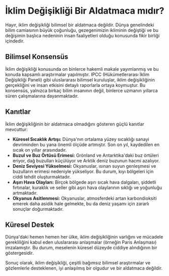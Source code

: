 # İklim Değişikliği Bir Aldatmaca mıdır?

Hayır, iklim değişikliği bilimsel bir aldatmaca değildir. Dünya genelindeki bilim camiasının büyük çoğunluğu, gezegenimizin ikliminin değiştiği ve bu değişimin başlıca nedeninin insan faaliyetleri olduğu konusunda fikir birliği içindedir.

## Bilimsel Konsensüs

İklim değişikliği konusunda on binlerce hakemli makale yayımlanmış ve bu konuda kapsamlı araştırmalar yapılmıştır. IPCC (Hükümetlerarası İklim Değişikliği Paneli) gibi uluslararası bilimsel kuruluşlar, iklim değişikliğinin gerçekliğini ve insan etkisini detaylı raporlarla ortaya koymuştur. Bu konsensüs, yalnızca birkaç bilim insanının değil, binlerce uzmanın yıllarca süren çalışmalarına dayanmaktadır.

## Kanıtlar

İklim değişikliğinin bir aldatmaca olmadığını gösteren güçlü kanıtlar mevcuttur:

*   **Küresel Sıcaklık Artışı:** Dünya'nın ortalama yüzey sıcaklığı sanayi devriminden bu yana önemli ölçüde artmıştır. Son on yıl, kaydedilen en sıcak on yıllar arasındadır.
*   **Buzul ve Buz Örtüsü Erimesi:** Grönland ve Antarktika'daki buz örtüleri eriyor, dağ buzulları küçülüyor ve Arktik deniz buzunun hacmi azalıyor.
*   **Deniz Seviyesi Yükselmesi:** Okyanuslar, ısınan suyun genleşmesi ve buzulların erimesi nedeniyle yükseliyor. Bu durum, kıyı bölgeleri için ciddi tehdit oluşturmaktadır.
*   **Aşırı Hava Olayları:** Birçok bölgede aşırı sıcak hava dalgaları, şiddetli fırtınalar, kuraklık ve seller gibi aşırı hava olaylarının sıklığı ve yoğunluğu artmaktadır.
*   **Okyanus Asitlenmesi:** Okyanuslar, atmosferdeki artan karbondioksiti emerek daha asidik hale gelmekte, bu da deniz yaşamı için zararlı sonuçlar doğurmaktadır.

## Küresel Destek

Dünya'daki hemen hemen her ülke, iklim değişikliğinin varlığını ve mücadele gerekliliğini kabul eden uluslararası anlaşmalar (örneğin Paris Anlaşması) imzalamıştır. Bu durum, meselenin küresel düzeyde ciddiye alındığının bir göstergesidir.

Sonuç olarak, iklim değişikliği, çeşitli bağımsız bilimsel araştırmalar ve gözlemlerle desteklenen, iyi anlaşılmış bir olgudur ve bir aldatmaca değildir.